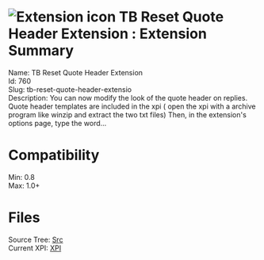 # ![Extension icon](https://addons.thunderbird.net/static/img/addon-icons/default-64.png) TB Reset Quote Header Extension : Extension Summary

Name: TB Reset Quote Header Extension  
Id: 760  
Slug: tb-reset-quote-header-extensio  
Description: You can now modify the look of the quote header on replies.  Quote header templates are included in the xpi ( open the xpi with a archive program like winzip and extract the two txt files)  Then, in the extension's options page, type the word...
  

# Compatibility
Min: 0.8  
Max: 1.0+  

# Files

Source Tree: [Src](C:/Dev/Thunderbird/ThunderKdB/xall/xOther/760-tb-reset-quote-header-extensio/src)  
Current XPI: [XPI](C:/Dev/Thunderbird/ThunderKdB/xall/xOther/760-tb-reset-quote-header-extensio/xpi)  



